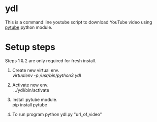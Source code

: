 # ydl
This is a command line youtube script to download YouTube video using [pytube](https://pypi.org/project/pytube/) python module.


# Setup steps

Steps 1 & 2 are only required for fresh install.
1. Create new virtual env.<br/>
   *virtualenv -p /usr/bin/python3 ydl*

1. Activate new env.<br/>
   . ./ydl/bin/activate

1. Install pytube module.<br/>
   pip install pytube
   
1. To run program
   python ydl.py "url_of_video"
